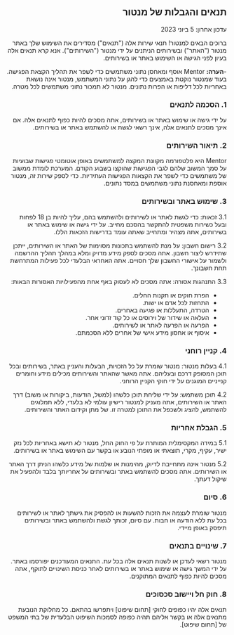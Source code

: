 <div dir="rtl">

## **תנאים והגבלות של מנטור**
<!-- markdownlint-capture -->
<!-- markdownlint-disable -->

עדכון אחרון: 5 ביוני 2023

<!-- markdownlint-restore -->

ברוכים הבאים למנטור! תנאי שירות אלה ("תנאים") מסדירים את השימוש שלך באתר מנטור ("האתר") ובשירותים הניתנים על ידי מנטור ("השירותים").
אנא קרא תנאים אלה בעיון לפני הגישה או השימוש באתר או בשירותים.

-**הערה:** Mentor אוסף ומאחסן נתוני משתמשים כדי לשפר את תהליך הקצאת הפגישה. בעוד שמנטור נוקטת באמצעים כדי להגן על נתוני המשתמש, מנטור אינה נושאת באחריות לכל דליפות או הפרות נתונים. מנטור לא תמכור נתוני משתמשים לכל מטרה.

### **1. הסכמה לתנאים**

על ידי גישה או שימוש באתר או בשירותים, אתה מסכים להיות כפוף לתנאים אלה. אם אינך מסכים לתנאים אלה, אינך רשאי לגשת או להשתמש באתר או בשירותים.

### **2. תיאור השירותים**

Mentor היא פלטפורמה מקוונת המקצה למשתמשים באופן אוטומטי פגישות שבועיות על סמך המשוב שלהם לגבי הפגישות שהוקצו בשבוע הקודם. המערכת לומדת ממשוב של משתמשים כדי לשפר את הקצאות הפגישות העתידיות. כדי לספק שירות זה, מנטור אוספת ומאחסנת נתוני משתמשים במסד נתונים.

### **3. שימוש באתר ובשירותים**

3.1 זכאות: כדי לגשת לאתר או לשירותים ולהשתמש בהם, עליך להיות בן 18 לפחות ובעל כשירות משפטית להתקשר בהסכם מחייב. על ידי גישה או שימוש באתר או בשירותים, אתה מצהיר ומתחייב שאתה עומד בדרישות הזכאות הללו.

3.2 רישום חשבון: על מנת להשתמש בתכונות מסוימות של האתר או השירותים, ייתכן שתידרש ליצור חשבון. אתה מסכים לספק מידע מדויק ומלא במהלך תהליך ההרשמה ולשמור על אישורי החשבון שלך חסויים. אתה האחראי הבלעדי לכל פעילות המתרחשת תחת חשבונך.

3.3 התנהגות אסורה: אתה מסכים לא לעסוק באף אחת מהפעילויות האסורות הבאות:

- הפרת חוקים או תקנות החלים.
- התחזות לכל אדם או ישות.
- הטרדה, התעללות או פגיעה באחרים.
- העלאה או שידור של וירוסים או כל קוד זדוני אחר.
- הפרעה או הפרעה לאתר או לשירותים.
- איסוף או אחסון מידע אישי של אחרים ללא הסכמתם.

### **4. קניין רוחני**

4.1 בעלות מנטור: מנטור שומרת על כל הזכויות, הבעלות והעניין באתר, בשירותים ובכל תוכן המסופק דרכם ובעליהם. אתה מאשר שהאתר והשירותים מכילים מידע וחומרים קנייניים המוגנים על ידי חוקי הקניין הרוחני.

4.2 תוכן משתמש: על ידי שליחת תוכן כלשהו (למשל, הודעות, ביקורות או משוב) דרך האתר או השירותים, אתה מעניק למנטור רישיון עולמי לא בלעדי, ללא תמלוגים להשתמש, להציג ולשכפל את התוכן למטרה זו. של מתן וקידום האתר והשירותים.

### **5. הגבלת אחריות**

5.1 במידה המקסימלית המותרת על פי החוק החל, מנטור לא תישא באחריות לכל נזק ישיר, עקיף, מקרי, תוצאתי או מופתי הנובע או בקשר עם השימוש באתר או בשירותים.

5.2 מנטור אינה מתחייבת לדיוק, מהימנות או שלמות של מידע כלשהו הניתן דרך האתר או השירותים. אתה מסכים להשתמש באתר ובשירותים על אחריותך בלבד ולהפעיל את שיקול דעתך.

### **6. סיום**

מנטור שומרת לעצמה את הזכות להשעות או להפסיק את גישתך לאתר או לשירותים בכל עת ללא הודעה או חבות. עם סיום, זכותך לגשת ולהשתמש באתר ובשירותים תיפסק באופן מיידי.

### **7. שינויים בתנאים**

מנטור רשאי לעדכן או לשנות תנאים אלה בכל עת. התנאים המעודכנים יפורסמו באתר. על ידי המשך גישה או שימוש באתר או בשירותים לאחר כניסת השינויים לתוקף, אתה מסכים להיות כפוף לתנאים המתוקנים.

### **8. חוק חל ויישוב סכסוכים**

תנאים אלה יהיו כפופים לחוקי [תחום שיפוט] ויתפרשו בהתאם. כל מחלוקת הנובעת מתנאים אלה או בקשר אליהם תהיה כפופה לסמכות השיפוט הבלעדית של בתי המשפט של [תחום שיפוט].
</div>